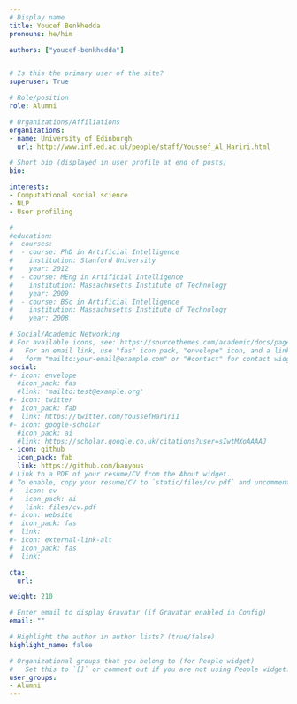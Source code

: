 ```yaml
---
# Display name
title: Youcef Benkhedda		
pronouns: he/him

authors: ["youcef-benkhedda"]


# Is this the primary user of the site?
superuser: True 

# Role/position
role: Alumni

# Organizations/Affiliations
organizations:
- name: University of Edinburgh
  url: http://www.inf.ed.ac.uk/people/staff/Youssef_Al_Hariri.html

# Short bio (displayed in user profile at end of posts)
bio: 

interests:
- Computational social science
- NLP
- User profiling

#
#education:
#  courses:
#  - course: PhD in Artificial Intelligence
#    institution: Stanford University
#    year: 2012
#  - course: MEng in Artificial Intelligence
#    institution: Massachusetts Institute of Technology
#    year: 2009
#  - course: BSc in Artificial Intelligence
#    institution: Massachusetts Institute of Technology
#    year: 2008

# Social/Academic Networking
# For available icons, see: https://sourcethemes.com/academic/docs/page-builder/#icons
#   For an email link, use "fas" icon pack, "envelope" icon, and a link in the
#   form "mailto:your-email@example.com" or "#contact" for contact widget.
social:
#- icon: envelope
  #icon_pack: fas
  #link: 'mailto:test@example.org'
#- icon: twitter
#  icon_pack: fab
#  link: https://twitter.com/YoussefHariri1
#- icon: google-scholar
  #icon_pack: ai
  #link: https://scholar.google.co.uk/citations?user=sIwtMXoAAAAJ
- icon: github
  icon_pack: fab
  link: https://github.com/banyous
# Link to a PDF of your resume/CV from the About widget.
# To enable, copy your resume/CV to `static/files/cv.pdf` and uncomment the lines below.
# - icon: cv
#   icon_pack: ai
#   link: files/cv.pdf
#- icon: website
#  icon_pack: fas
#  link: 
#- icon: external-link-alt
#  icon_pack: fas
#  link: 

cta:
  url: 

weight: 210

# Enter email to display Gravatar (if Gravatar enabled in Config)
email: ""

# Highlight the author in author lists? (true/false)
highlight_name: false

# Organizational groups that you belong to (for People widget)
#   Set this to `[]` or comment out if you are not using People widget.
user_groups:
- Alumni
---
```

